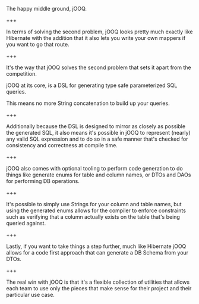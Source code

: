 The happy middle ground, jOOQ.

+++

In terms of solving the second problem, jOOQ looks pretty much exactly like Hibernate with the addition that it
also lets you write your own mappers if you want to go that route.

+++

It's the way that jOOQ solves the second problem that sets it apart from the competition.

jOOQ at its core, is a DSL for generating type safe parameterized SQL queries.

This means no more String concatenation to build up your queries.

+++

Additionally because the DSL is designed to mirror as closely as possible the generated SQL, it also means it's
possible in jOOQ to represent (nearly) any valid SQL expression and to do so in a safe manner that's checked
for consistency and correctness at compile time.

+++

jOOQ also comes with optional tooling to perform code generation to do things like generate enums for table and
column names, or DTOs and DAOs for performing DB operations.

+++

It's possible to simply use Strings for your column and table names, but using the generated enums allows for the
compiler to enforce constraints such as verifying that a column actually exists on the table that's being queried
against.

+++

Lastly, if you want to take things a step further, much like Hibernate jOOQ allows for a code first approach
that can generate a DB Schema from your DTOs.

+++

The real win with jOOQ is that it's a flexible collection of utilities that allows each team to use only the pieces
that make sense for their project and their particular use case.